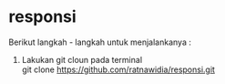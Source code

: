 # responsi

Berikut langkah - langkah untuk menjalankanya :
1. Lakukan git cloun pada terminal
   <br>git clone https://github.com/ratnawidia/responsi.git </br>
  
